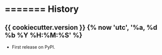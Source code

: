 =======
History
=======

{{ cookiecutter.version }} {% now 'utc', '%a, %d %b %Y %H:%M:%S' %}
------------------

* First release on PyPI.
